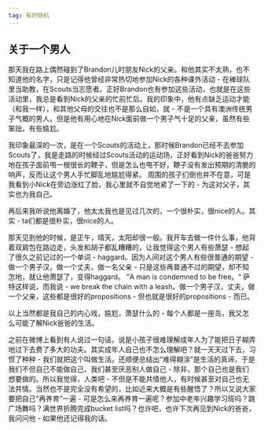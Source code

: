 ```yaml
---
tag: 有时随机
---
```

## 关于一个男人

那天我在路上偶然碰到了Brandon儿时朋友Nick的父亲。和他其实不太熟，也不知道他的名字，只是记得他曾经非常热切地参加Nick的各种课外活动 - 在棒球队里当助教，在Scouts当志愿者。正好Brandon也有参加这些活动，也就是在这些活动里，我总是看到Nick的父亲的忙前忙后。我的印象中，他有点缺乏运动才能（和我一样），和其他父母的交往也不是那么自如，就 - 不是一个具有澳洲传统男子气概的男人。但是他有用心地在Nick面前做一个男子气十足的父亲，虽然有些笨拙，有些尴尬。

我印象最深的一次，是在一个Scouts的活动上，那时候Brandon已经不去参加Scouts了，我是走路的时候经过Scouts活动的运动场，正好看到Nick的爸爸努力地在孩子面前甩一根很长的鞭子，但是怎么也甩不好，鞭子没有发出预期的清脆的响声，反而让这个男人手忙脚乱地尴尬得紧。 周围的孩子们倒也并不在意，可是我看到小Nick在旁边涨红了脸，我心里就不自觉地紧了一下的 - 为这对父子，其实也为我自己。

再后来我听说他离婚了，他太太我也是见过几次的，一个很朴实，很nice的人。其实 - ta们都是很朴实，很nice的人。

那天见到他的时候，是正午，晴天，太阳却很一般。我开车去做一件什么事，他背着双肩包在路边走，头发和胡子都乱糟糟的，让我觉得这个男人有些萧瑟 - 想起了很久之前记过的一个单词 - haggard。因为人间对这个男人有些很普通的期望 - 做一个男子汉，做一个丈夫，做一名父亲 - 只是这些再普通不过的期望，却不知怎地，就让他萧瑟了，变得haggard。 ”A man is condemned to be free。“ 萨特这样说，而我说 - we break the chain with a leash。做一个男子汉，丈夫，做一个父亲，这些都是很好的propositions - 但也就是很好的propositions - 而已。

以上当然都是我自己的内心戏，尴尬，萧瑟什么的 - 每个人都是一座岛，我又怎么可能了解Nick爸爸的生活。

之前在微博上看到有人说过一句话，说是小孩子很难理解成年人为了能把日子糊弄地过下去费了多大的功夫。其实成年人自己也不怎么理解吧？就一天天过下去，习惯了种种 - 我们就把这个叫做生活。还顺便总结出“难得糊涂”是生活的真谛，于是我们不但自己不能做自己，我们甚至厌恶别人做自己 - 除非，那个自己也是我们想要做的。所以我觉得，人类吧 - 不但是不能共情他人，有时候甚至对自己也无法共情。当然也不是完全没有希望的，比如近来大概是有些醒悟了？所以又说大家要把自己“再养育”一遍 - 可是怎么来再养育一遍呢？参加中老年兴趣学习班吗？跳广场舞吗？满世界折腾完成bucket list吗？也许吧，也许下次再见到Nick的爸爸，我问问他 - 如果他还记得我的话。